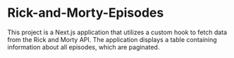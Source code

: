 # Rick-and-Morty-Episodes
This project is a Next.js application that utilizes a custom hook to fetch data from the Rick and Morty API. The application displays a table containing information about all episodes, which are paginated.
